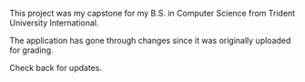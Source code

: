This project was my capstone for my B.S. in Computer Science from Trident University International.

The application has gone through changes since it was originally uploaded for grading.

Check back for updates.
